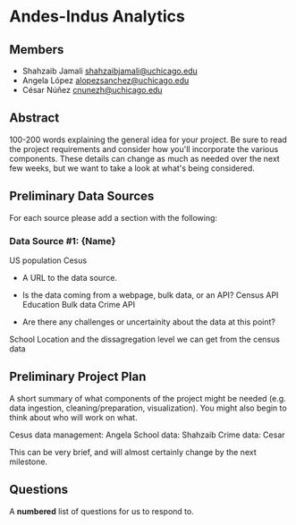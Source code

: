# Andes-Indus Analytics

## Members

- Shahzaib Jamali <shahzaibjamali@uchicago.edu>
- Angela López <alopezsanchez@uchicago.edu>
- César Núñez <cnunezh@uchicago.edu>

## Abstract

100-200 words explaining the general idea for your project.  Be sure to read the project requirements and consider how you'll incorporate the various components.  These details can change as much as needed over the next few weeks, but we want to take a look at what's being considered.

## Preliminary Data Sources

For each source please add a section with the following:

### Data Source #1: {Name}
US population Cesus
- A URL to the data source.
- Is the data coming from a webpage, bulk data, or an API?
Census API
Education Bulk data
Crime API

- Are there any challenges or uncertainity about the data at this point?

School Location and the dissagregation level we can get from the census data

## Preliminary Project Plan

A short summary of what components of the project might be needed (e.g. data ingestion, cleaning/preparation, visualization).
You might also begin to think about who will work on what.

Cesus data management: Angela 
School data: Shahzaib
Crime data: Cesar

This can be very brief, and will almost certainly change by the next milestone.

## Questions

A **numbered** list of questions for us to respond to.
